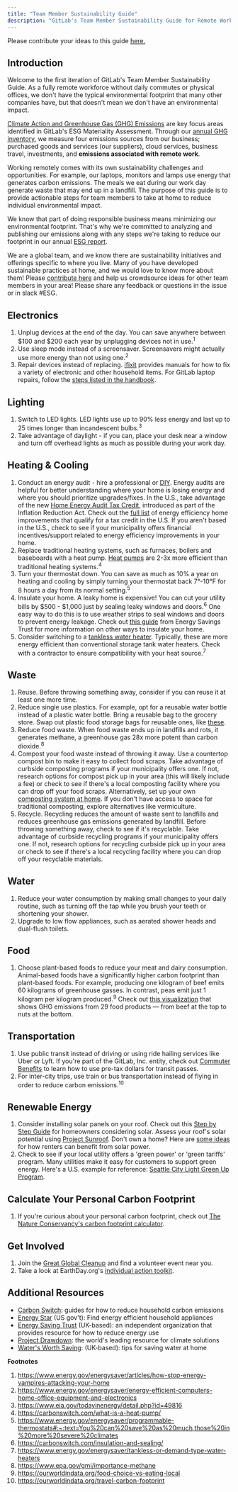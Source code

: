 ```yaml
---
title: "Team Member Sustainability Guide"
description: "GitLab's Team Member Sustainability Guide for Remote Work"
---
```

Please contribute your ideas to this guide [here.](https://gitlab.com/gitlab-com/legal-and-compliance/-/issues/2072)

## Introduction

Welcome to the first iteration of GitLab's Team Member Sustainability Guide. As a fully remote workforce without daily commutes or physical offices, we don't have the typical environmental footprint that many other companies have, but that doesn't mean we don't have an environmental impact.

[Climate Action and Greenhouse Gas (GHG) Emissions](/handbook/legal/esg/#esg-materiality-matrix) are key focus areas identified in GitLab's ESG Materiality Assessment. Through our [annual GHG inventory](/handbook/company/esg/#climate-action-and-greenhouse-ghg-emissions), we measure four emissions sources from our business; purchased goods and services (our suppliers), cloud services, business travel, investments, and **emissions associated with remote work**.

Working remotely comes with its own sustainability challenges and opportunities. For example, our laptops, monitors and lamps use energy that generates carbon emissions. The meals we eat during our work day generate waste that may end up in a landfill. The purpose of this guide is to provide actionable steps for team members to take at home to reduce individual environmental impact.

We know that part of doing responsible business means minimizing our environmental footprint. That's why we're committed to analyzing and publishing our emissions along with any steps we're taking to reduce our footprint in our annual [ESG report](/handbook/company/esg/#gitlab-fiscal-year-2023-fy23-esg-report).

We are a global team, and we know there are sustainability initiatives and offerings specific to where you live. Many of you have developed sustainable practices at home, and we would love to know more about them! Please [contribute here](https://gitlab.com/gitlab-com/legal-and-compliance/-/issues/2072) and help us crowdsource ideas for other team members in your area! Please share any feedback or questions in the issue or in slack #ESG.

## Electronics

1. Unplug devices at the end of the day. You can save anywhere between $100 and $200 each year by unplugging devices not in use.<sup>1</sup>
2. Use sleep mode instead of a screensaver. Screensavers might actually use more energy than not using one.<sup>2</sup>
3. Repair devices instead of replacing. [ifixit](https://www.ifixit.com/) provides manuals for how to fix a variety of electronic and other household items. For GitLab laptop repairs, follow the [steps listed in the handbook](/handbook/it/end-user-services/onboarding-access-requests/#laptop-repair).

## Lighting

1. Switch to LED lights. LED lights use up to 90% less energy and last up to 25 times longer than incandescent bulbs.<sup>3</sup>
2. Take advantage of daylight - if you can, place your desk near a window and turn off overhead lights as much as possible during your work day.

## Heating & Cooling

1. Conduct an energy audit - hire a professional or [DIY](https://www.energy.gov/energysaver/do-it-yourself-home-energy-assessments). Energy audits are helpful for better understanding where your home is losing energy and where you should prioritize upgrades/fixes. In the U.S., take advantage of the new [Home Energy Audit Tax Credit](https://www.energystar.gov/about/federal-tax-credits/home-energy-audit), introduced as part of the Inflation Reduction Act. Check out the [full list](https://www.irs.gov/credits-deductions/energy-efficient-home-improvement-credit) of energy efficiency home improvements that qualify for a tax credit in the U.S. If you aren't based in the U.S., check to see if your municipality offers financial incentives/support related to energy efficiency improvements in your home.
2. Replace traditional heating systems, such as furnaces, boilers and baseboards with a heat pump. [Heat pumps](https://www.energy.gov/energysaver/heat-pump-systems) are 2-3x more efficient than traditional heating systems.<sup>4</sup>
3. Turn your thermostat down. You can save as much as 10% a year on heating and cooling by simply turning your thermostat back 7°-10°F for 8 hours a day from its normal setting.<sup>5</sup>
4. Insulate your home. A leaky home is expensive! You can cut your utility bills by $500 - $1,000 just by sealing leaky windows and doors.<sup>6</sup> One easy way to do this is to use weather strips to seal windows and doors to prevent energy leakage. Check out [this guide](https://energysavingtrust.org.uk/energy-at-home/reducing-home-heat-loss/) from Energy Savings Trust for more information on other ways to insulate your home.
5. Consider switching to a [tankless water heater](https://carbonswitch.com/tankless-water-heater-buyers-guide/). Typically, these are more energy efficient than conventional storage tank water heaters. Check with a contractor to ensure compatibility with your heat source.<sup>7</sup>

## Waste

1. Reuse. Before throwing something away, consider if you can reuse it at least one more time.
2. Reduce single use plastics. For example, opt for a reusable water bottle instead of a plastic water bottle. Bring a reusable bag to the grocery store. Swap out plastic food storage bags for reusable ones, like [these](https://www.stasherbag.com/).
3. Reduce food waste. When food waste ends up in landfills and rots, it generates methane, a greenhouse gas 28x more potent than carbon dioxide.<sup>8</sup>
4. Compost your food waste instead of throwing it away. Use a countertop compost bin to make it easy to collect food scraps. Take advantage of curbside composting programs if your municipality offers one. If not, research options for compost pick up in your area (this will likely include a fee) or check to see if there's a local composting facility where you can drop off your food scraps. Alternatively, set up your own [composting system at home](https://www.epa.gov/recycle/composting-home). If you don't have access to space for traditional composting, explore alternatives like vermiculture.
5. Recycle. Recycling reduces the amount of waste sent to landfills and reduces greenhouse gas emissions generated by landfill. Before throwing something away, check to see if it's recyclable. Take advantage of curbside recycling programs if your municipality offers one. If not, research options for recycling curbside pick up in your area or check to see if there's a local recycling facility where you can drop off your recyclable materials.

## Water

1. Reduce your water consumption by making small changes to your daily routine, such as turning off the tap while you brush your teeth or shortening your shower.
2. Upgrade to low flow appliances, such as aerated shower heads and dual-flush toilets.

## Food

1. Choose plant-based foods to reduce your meat and dairy consumption. Animal-based foods have a significantly higher carbon footprint than plant-based foods. For example, producing one kilogram of beef emits 60 kilograms of greenhouse gasses. In contrast, peas emit just 1 kilogram per kilogram produced.<sup>9</sup> Check out [this visualization](https://ourworldindata.org/food-choice-vs-eating-local) that shows GHG emissions from 29 food products — from beef at the top to nuts at the bottom.

## Transportation

1. Use public transit instead of driving or using ride hailing services like Uber or Lyft. If you're part of the GitLab, Inc. entity, check out [Commuter Benefits](../../../total-rewards/benefits/general-and-entity-benefits/inc-benefits-us/#commuter-benefits) to learn how to use pre-tax dollars for transit passes.
2. For inter-city trips, use train or bus transportation instead of flying in order to reduce carbon emissions.<sup>10</sup>

## Renewable Energy

1. Consider installing solar panels on your roof. Check out this [Step by Step Guide](https://www.energy.gov/eere/solar/articles/walk-me-through-it-step-step-guide-consumers-going-solar) for homeowners considering solar. Assess your roof's solar potential using [Project Sunroof](https://sunroof.withgoogle.com/).  Don't own a home? Here are [some ideas](https://greenerideal.com/guides/solar-for-renters-a-guide-on-using-solar-energy-without-owning-a-home/#:~:text=Renters%20can%20take%20advantage%20of%20solar%20energy%20without%20owning%20a,contribute%20to%20a%20cleaner%20environment.) for how renters can benefit from solar power.
2. Check to see if your local utility offers a 'green power' or 'green tariffs' program. Many utilities make it easy for customers to support green energy. Here's a U.S. example for reference: [Seattle City Light Green Up Program](https://www.seattle.gov/city-light/residential-services/home-energy-solutions/renewable-energy-credits).

## Calculate Your Personal Carbon Footprint

1. If you're curious about your personal carbon footprint, check out [The Nature Conservancy's carbon footprint calculator](https://www.nature.org/en-us/get-involved/how-to-help/carbon-footprint-calculator/).

## Get Involved

1. Join the [Great Global Cleanup](https://www.earthday.org/campaign/cleanup/) and find a volunteer event near you.
2. Take a look at EarthDay.org's [individual action toolkit](https://www.earthday.org/individual-action-toolkit/).

## Additional Resources

- [Carbon Switch](https://carbonswitch.com/): guides for how to reduce household carbon emissions
- [Energy Star](https://www.energystar.gov/?s=mega) (US gov't): Find energy efficient household appliances
- [Energy Saving Trust](https://energysavingtrust.org.uk/) (UK-based): an independent organization that provides resource for how to reduce energy use
- [Project Drawdown](https://drawdown.org/): the world's leading resource for climate solutions
- [Water's Worth Saving](https://web.archive.org/web/20240717112301/https://watersworthsaving.org.uk/): (UK-based): tips for saving water at home

**Footnotes**

1. https://www.energy.gov/energysaver/articles/how-stop-energy-vampires-attacking-your-home
2. https://www.energy.gov/energysaver/energy-efficient-computers-home-office-equipment-and-electronics
3. https://www.eia.gov/todayinenergy/detail.php?id=49816
4. https://carbonswitch.com/what-is-a-heat-pump/
5. https://www.energy.gov/energysaver/programmable-thermostats#:~:text=You%20can%20save%20as%20much,those%20in%20more%20severe%20climates
6. https://carbonswitch.com/insulation-and-sealing/
7. https://www.energy.gov/energysaver/tankless-or-demand-type-water-heaters
8. https://www.epa.gov/gmi/importance-methane
9. https://ourworldindata.org/food-choice-vs-eating-local
10. https://ourworldindata.org/travel-carbon-footprint
